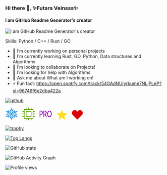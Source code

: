 ### Hi there 👋, ✨Futara Veinsss✨
#### I am GitHub Readme Generator's creator
![I am GitHub Readme Generator's creator](https://i.pinimg.com/564x/d2/26/67/d22667d5c183511890ffe2bb985ce22c.jpg)

Skills: Python / C++ / Rust / GO

- 🔭 I’m currently working on personal projects 
- 🌱 I’m currently learning Rust, GO, Python, Data structures and Algorithms 
- 👯 I’m looking to collaborate on Projects! 
- 🤔 I’m looking for help with Algorithms 
- 💬 Ask me about What am I working on! 
- ⚡ Fun fact: https://open.spotify.com/track/54GAdNUIyrkume7NLjPLeP?si=96746f6e2dba422a 


[<img src='https://cdn.jsdelivr.net/npm/simple-icons@3.0.1/icons/github.svg' alt='github' height='40'>](https://github.com/veinsss)  

<a href='https://archiveprogram.github.com/'><img src='https://raw.githubusercontent.com/acervenky/animated-github-badges/master/assets/acbadge.gif' width='40' height='40'></a> <a href='https://docs.github.com/en/developers'><img src='https://raw.githubusercontent.com/acervenky/animated-github-badges/master/assets/devbadge.gif' width='40' height='40'></a> <a href='https://github.com/pricing'><img src='https://raw.githubusercontent.com/acervenky/animated-github-badges/master/assets/pro.gif' width='40' height='40'></a> <a href='https://stars.github.com/'><img src='https://raw.githubusercontent.com/acervenky/animated-github-badges/master/assets/starbadge.gif' width='35' height='35'></a> <a href='https://docs.github.com/en/github/supporting-the-open-source-community-with-github-sponsors'><img src='https://raw.githubusercontent.com/acervenky/animated-github-badges/master/assets/sponsorbadge.gif' width='35' height='35'></a> 

[![trophy](https://github-profile-trophy.vercel.app/?username=veinsss)](https://github.com/ryo-ma/github-profile-trophy)

[![Top Langs](https://github-readme-stats.vercel.app/api/top-langs/?username=veinsss)](https://github.com/anuraghazra/github-readme-stats)

![GitHub stats](https://github-readme-stats.vercel.app/api?username=veinsss&show_icons=true)  

![GitHub Activity Graph](https://activity-graph.herokuapp.com/graph?username=veinsss)  

![Profile views](https://gpvc.arturio.dev/veinsss)  
